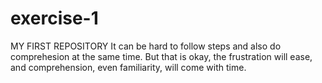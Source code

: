 # exercise-1
MY FIRST REPOSITORY
It can be hard to follow steps and also do comprehesion at the same time. But that is okay, the frustration will ease, and comprehension, even familiarity, will come with time. 
